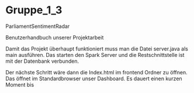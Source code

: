 # Gruppe_1_3

ParliamentSentimentRadar


Benutzerhandbuch unserer Projektarbeit


Damit das Projekt überhaupt funktioniert muss man die Datei server.java als main ausführen.
Das starten den Spark Server und die Restschnittstelle ist mit der Datenbank verbunden.

Der nächste Schritt wäre dann die Index.html im frontend Ordner zu öffnen. Das öffnet im Standardbrowser unser Dashboard.
Es dauert einen kurzen Moment bis
